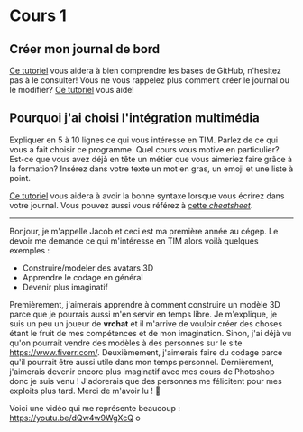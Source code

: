 # Cours 1
## Créer mon journal de bord
[Ce tutoriel](https://guides.github.com/activities/hello-world/) vous aidera à bien comprendre les bases de GitHub, n'hésitez pas à le consulter!
Vous ne vous rappelez plus comment créer le journal ou le modifier? [Ce tutoriel](https://youtu.be/lX3bpuLK_Sg) vous aide! 

## Pourquoi j'ai choisi l'intégration multimédia
Expliquer en 5 à 10 lignes ce qui vous intéresse en TIM. Parlez de ce qui vous a fait choisir ce programme. Quel cours vous motive en particulier? Est-ce que vous avez déjà en tête un métier que vous aimeriez faire grâce à la formation? Insérez dans votre texte un mot en gras, un emoji et une liste à point. 

[Ce tutoriel](https://guides.github.com/features/mastering-markdown/) vous aidera à avoir la bonne syntaxe lorsque vous écrirez dans votre journal. Vous pouvez aussi vous référez à [cette *cheatsheet*](https://github.com/tchapi/markdown-cheatsheet/blob/master/README.md). 

_________________________________________________________________________________________________________________________________________________________________________
Bonjour, je m'appelle Jacob et ceci est ma première année au cégep. Le devoir me demande ce qui m'intéresse en TIM alors voilà quelques exemples :

* Construire/modeler des avatars 3D
* Apprendre le codage en général
* Devenir plus imaginatif


Premièrement, j'aimerais apprendre à comment construire un modèle 3D parce que je pourrais aussi m'en servir en temps libre. Je m'explique, je suis un peu un joueur de **vrchat** et il m'arrive de vouloir créer des choses étant le fruit de mes compétences et de mon imagination. Sinon, j'ai déjà vu qu'on pourrait vendre des modèles à des personnes sur le site https://www.fiverr.com/. Deuxièmement, j'aimerais faire du codage parce qu'il pourrait être aussi utile dans mon temps personnel. Dernièrement, j'aimerais devenir encore plus imaginatif avec mes cours de Photoshop donc je suis venu ! J'adorerais que des personnes me félicitent pour mes exploits plus tard. Merci de m'avoir lu ! 🤠

Voici une vidéo qui me représente beaucoup : https://youtu.be/dQw4w9WgXcQ o

